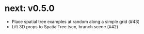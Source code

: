 # next: v0.5.0

- Place spatial tree examples at random along a simple grid (#43)
- Lift 3D props to SpatialTree.tscn, branch scene (#42)

